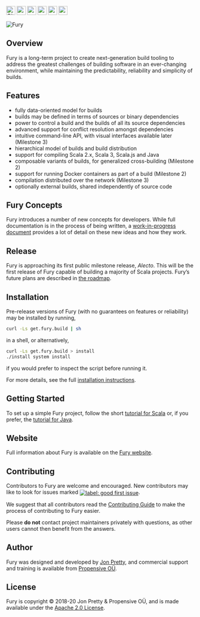 [<img alt="GitHub Workflow" src="https://img.shields.io/github/workflow/status/propensive/fury/Build/master?style=for-the-badge" height="24">](https://github.com/propensive/fury/actions)
[<img src="https://img.shields.io/gitter/room/propensive/fury?color=f00762&style=for-the-badge" height="24">](https://gitter.im/propensive/fury)
[<img src="https://img.shields.io/discord/633198088311537684?color=8899f7&label=DISCORD&style=for-the-badge" height="24">](https://discord.gg/CHCPjERybv)
[<img src="https://img.shields.io/matrix/propensive.fury:matrix.org?label=MATRIX&color=0dbd8b&style=for-the-badge" height="24">](https://app.element.io/#/room/#propensive.fury:matrix.org)
[<img src="https://img.shields.io/twitter/follow/propensive?color=%2300acee&label=TWITTER&style=for-the-badge" height="24">](https://twitter.com/propensive)
[<img src="https://img.shields.io/badge/Vent-propensive%2Ffury-f05662?style=for-the-badge" height="24">](https://vent.dev)

<img src="doc/logo/render_github.png" alt="Fury">

## Overview

Fury is a long-term project to create next-generation build tooling to address the greatest challenges of
building software in an ever-changing environment, while maintaining the predictability, reliability and
simplicity of builds.

## Features
- fully data-oriented model for builds
- builds may be defined in terms of sources or binary dependencies
- power to control a build and the builds of all its source dependencies
- advanced support for conflict resolution amongst dependencies
- intuitive command-line API, with visual interfaces available later (Milestone 3)
- hierarchical model of builds and build distribution
- support for compiling Scala 2.x, Scala 3, Scala.js and Java
- composable variants of builds, for generalized cross-building (Milestone 2)
- support for running Docker containers as part of a build (Milestone 2)
- compilation distributed over the network (Milestone 3)
- optionally external builds, shared independently of source code

## Fury Concepts

Fury introduces a number of new concepts for developers. While full documentation is in the process of being
written, a [work-in-progress document](doc/concepts.md) provides a lot of detail on these new ideas and how they
work.

## Release

Fury is approaching its first public milestone release, _Alecto_. This will be the first release of Fury capable
of building a majority of Scala projects. Fury’s future plans are described in
[the roadmap](doc/roadmap.md).

## Installation

Pre-release versions of Fury (with no guarantees on features or reliability) may be installed by running,
```sh
curl -Ls get.fury.build | sh
```
in a shell, or alternatively,
```sh
curl -Ls get.fury.build > install
./install system install
```
if you would prefer to inspect the script before running it.

For more details, see the full [installation instructions](doc/install.md).

## Getting Started

To set up a simple Fury project, follow the short [tutorial for Scala](doc/tutorial.md) or, if you prefer, the
[tutorial for Java](doc/tutorial-java.md).

## Website

Full information about Fury is available on the [Fury website](https://propensive.com/opensource/fury).

## Contributing

Contributors to Fury are welcome and encouraged. New contributors may like to look for issues marked
<a href="https://github.com/propensive/fury/labels/good%20first%20issue"><img alt="label: good first issue"
src="https://img.shields.io/badge/-good%20first%20issue-67b6d0.svg" valign="middle"></a>.

We suggest that all contributors read the [Contributing Guide](/contributing.md) to make the process of
contributing to Fury easier.

Please __do not__ contact project maintainers privately with questions, as other users cannot then benefit from
the answers.

## Author

Fury was designed and developed by [Jon Pretty](https://twitter.com/propensive), and commercial support and
training is available from [Propensive O&Uuml;](https://propensive.com/).

## License

Fury is copyright &copy; 2018-20 Jon Pretty & Propensive O&Uuml;, and is made available under the
[Apache 2.0 License](/license.md).

